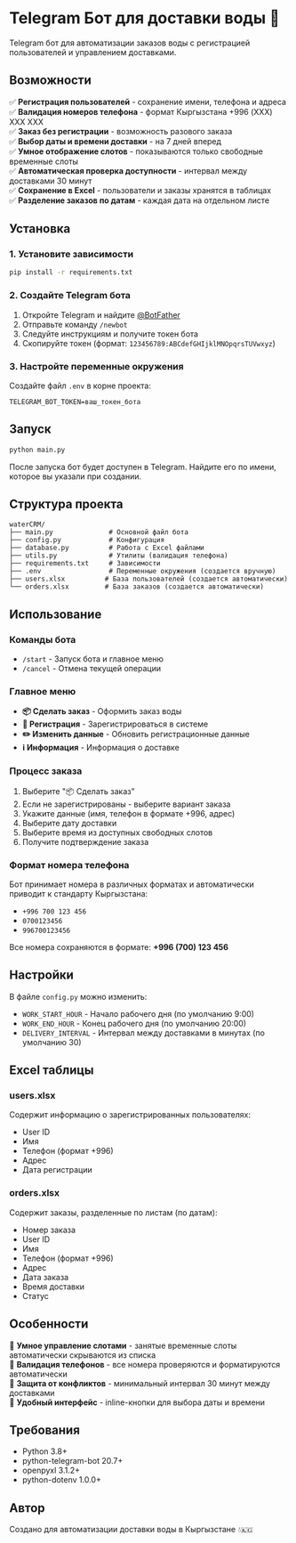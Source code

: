 # Telegram Бот для доставки воды 🌊

Telegram бот для автоматизации заказов воды с регистрацией пользователей и управлением доставками.

## Возможности

✅ **Регистрация пользователей** - сохранение имени, телефона и адреса  
✅ **Валидация номеров телефона** - формат Кыргызстана +996 (XXX) XXX XXX  
✅ **Заказ без регистрации** - возможность разового заказа  
✅ **Выбор даты и времени доставки** - на 7 дней вперед  
✅ **Умное отображение слотов** - показываются только свободные временные слоты  
✅ **Автоматическая проверка доступности** - интервал между доставками 30 минут  
✅ **Сохранение в Excel** - пользователи и заказы хранятся в таблицах  
✅ **Разделение заказов по датам** - каждая дата на отдельном листе  

## Установка

### 1. Установите зависимости

```bash
pip install -r requirements.txt
```

### 2. Создайте Telegram бота

1. Откройте Telegram и найдите [@BotFather](https://t.me/botfather)
2. Отправьте команду `/newbot`
3. Следуйте инструкциям и получите токен бота
4. Скопируйте токен (формат: `123456789:ABCdefGHIjklMNOpqrsTUVwxyz`)

### 3. Настройте переменные окружения

Создайте файл `.env` в корне проекта:

```
TELEGRAM_BOT_TOKEN=ваш_токен_бота
```

## Запуск

```bash
python main.py
```

После запуска бот будет доступен в Telegram. Найдите его по имени, которое вы указали при создании.

## Структура проекта

```
waterCRM/
├── main.py              # Основной файл бота
├── config.py            # Конфигурация
├── database.py          # Работа с Excel файлами
├── utils.py             # Утилиты (валидация телефона)
├── requirements.txt     # Зависимости
├── .env                 # Переменные окружения (создается вручную)
├── users.xlsx          # База пользователей (создается автоматически)
└── orders.xlsx         # База заказов (создается автоматически)
```

## Использование

### Команды бота

- `/start` - Запуск бота и главное меню
- `/cancel` - Отмена текущей операции

### Главное меню

- **📦 Сделать заказ** - Оформить заказ воды
- **👤 Регистрация** - Зарегистрироваться в системе
- **✏️ Изменить данные** - Обновить регистрационные данные
- **ℹ️ Информация** - Информация о доставке

### Процесс заказа

1. Выберите "📦 Сделать заказ"
2. Если не зарегистрированы - выберите вариант заказа
3. Укажите данные (имя, телефон в формате +996, адрес)
4. Выберите дату доставки
5. Выберите время из доступных свободных слотов
6. Получите подтверждение заказа

### Формат номера телефона

Бот принимает номера в различных форматах и автоматически приводит к стандарту Кыргызстана:

- `+996 700 123 456`
- `0700123456`
- `996700123456`

Все номера сохраняются в формате: **+996 (700) 123 456**

## Настройки

В файле `config.py` можно изменить:

- `WORK_START_HOUR` - Начало рабочего дня (по умолчанию 9:00)
- `WORK_END_HOUR` - Конец рабочего дня (по умолчанию 20:00)
- `DELIVERY_INTERVAL` - Интервал между доставками в минутах (по умолчанию 30)

## Excel таблицы

### users.xlsx

Содержит информацию о зарегистрированных пользователях:

- User ID
- Имя
- Телефон (формат +996)
- Адрес
- Дата регистрации

### orders.xlsx

Содержит заказы, разделенные по листам (по датам):

- Номер заказа
- User ID
- Имя
- Телефон (формат +996)
- Адрес
- Дата заказа
- Время доставки
- Статус

## Особенности

🔹 **Умное управление слотами** - занятые временные слоты автоматически скрываются из списка  
🔹 **Валидация телефонов** - все номера проверяются и форматируются автоматически  
🔹 **Защита от конфликтов** - минимальный интервал 30 минут между доставками  
🔹 **Удобный интерфейс** - inline-кнопки для выбора даты и времени  

## Требования

- Python 3.8+
- python-telegram-bot 20.7+
- openpyxl 3.1.2+
- python-dotenv 1.0.0+

## Автор

Создано для автоматизации доставки воды в Кыргызстане 💧🇰🇬
